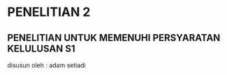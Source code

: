 # PENELITIAN 2
## PENELITIAN UNTUK MEMENUHI PERSYARATAN KELULUSAN S1
   disusun oleh : adam setiadi
